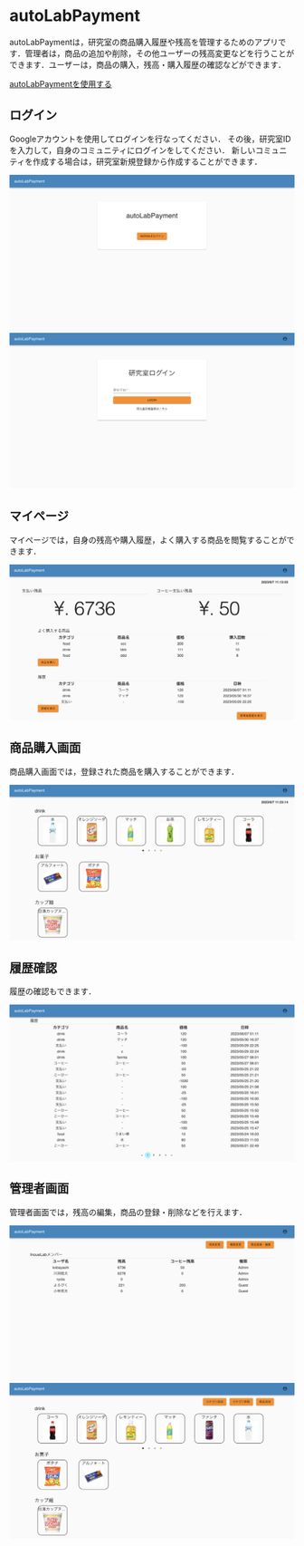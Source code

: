 # autoLabPayment

autoLabPaymentは，研究室の商品購入履歴や残高を管理するためのアプリです．管理者は，商品の追加や削除，その他ユーザーの残高変更などを行うことができます．ユーザーは，商品の購入，残高・購入履歴の確認などができます．

[autoLabPaymentを使用する](https://autolabpayment.vercel.app/login)

## ログイン

Googleアカウントを使用してログインを行なってください．
その後，研究室IDを入力して，自身のコミュニティにログインをしてください．
新しいコミュニティを作成する場合は，研究室新規登録から作成することができます．

![Googleログイン画面](docs/googleLogin.png)
![研究室ログイン画面](docs/labLogin.png)

## マイページ

マイページでは，自身の残高や購入履歴，よく購入する商品を閲覧することができます．

![マイページ](docs/myPage.png)

## 商品購入画面

商品購入画面では，登録された商品を購入することができます．

![商品購入画面](docs/purchase.png)

## 履歴確認

履歴の確認もできます．

![履歴確認画面](docs/history.png)

## 管理者画面

管理者画面では，残高の編集，商品の登録・削除などを行えます．

![管理者画面](docs/admin.png)
![商品登録・削除画面](docs/item.png)

